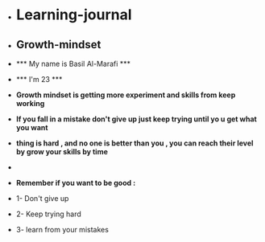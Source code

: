 - # Learning-journal
- ##  Growth-mindset

- *** My name is Basil Al-Marafi  ***
- *** I'm 23  ***

- **Growth mindset is getting more experiment and skills from keep working**
- **If you fall in a mistake don't give up just keep trying until yo u get what you want**
- **thing is hard , and no one is better than you , you can reach their level by grow your skills by time**
-

 -  **Remember if you want to be good :**
- 1- Don't give up
- 2- Keep trying hard 
- 3- learn from your mistakes

